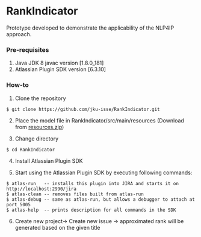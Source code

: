 # RankIndicator
Prototype developed to demonstrate the applicability of the NLP4IP approach.

### Pre-requisites

1. Java JDK 8 javac version [1.8.0_181]
2. Atlassian Plugin SDK version [6.3.10]

### How-to
1. Clone the repository
```
$ git clone https://github.com/jku-isse/RankIndicator.git
```
2. Place the model file in RankIndicator/src/main/resources (Download from [resources.zip](https://github.com/jku-isse/RankIndicator/releases/download/v1.0/resources.zip))

3. Change directory
```
$ cd RankIndicator
```

4. Install Atlassian Plugin SDK

5. Start using the Atlassian Plugin SDK by executing following commands:
```
$ atlas-run   -- installs this plugin into JIRA and starts it on http://localhost:2990/jira
$ atlas-clean -- removes files built from atlas-run
$ atlas-debug -- same as atlas-run, but allows a debugger to attach at port 5005
$ atlas-help  -- prints description for all commands in the SDK

```
6. Create new project-> Create new issue -> approximated rank will be generated based on the given title
